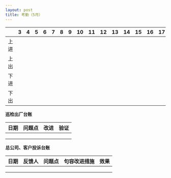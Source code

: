 ```yaml
---
layout: post
title: 考勤（5月）
---
```



|  |  3  |  4  |  5  | 6 | 7| 8 | 9 | 10 | 11 | 12 | 13 | 14 | 15 | 16 | 17 | 18 | 19 | 20 | 21 | 22 | 23 | 24 |  25| 26 | 27 |28  |29  | 30 | 31 |
|:---:| :-- | :-- | :--|:--|:--|:--|:--|:--|:--|:--|:--|:--|:--|:--|:--|:--|:--|:--|:--|:--|:--|:--|:--|:--|:--|:--|:--|:--|:--|
| 上进 | | | | | | | | | | | | | | | | | | | | | | | | | | | | | |
| 上出 | | | | | | | | | | | | | | | | | | | | | | | | | | | | | |
| 下进 | | | | | | | | | | | | | | | | | | | | | | | | | | | | | |
| 下出 | | | | | | | | | | | | | | | | | | | | | | | | | | | | | |

**巡检出厂台账**

| 日期 | 问题点 | 改进 | 验证 |
| :--: | :--- | :---: | :--- |
|  |  |  |  |
|  |  |  |  |
|  |  |  |  |

**总公司、客户投诉台账**

| 日期 | 反馈人 | 问题点 |句容改进措施 | 效果 |
| :--: | :--- | :---: | :--- | :--- |
|  |  |  |  ||
|  |  |  |  ||
|  |  |  |  ||
